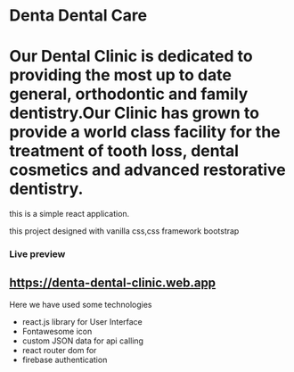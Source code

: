 # Denta Dental Care
# Our Dental Clinic is dedicated to providing the most up to date general, orthodontic and family dentistry.Our Clinic has grown to provide a world class facility for the treatment of tooth loss, dental cosmetics and advanced restorative dentistry.
this is a simple react application.

this project designed with vanilla css,css framework bootstrap

### Live preview
##  https://denta-dental-clinic.web.app

Here we have used some technologies
- react.js library for User Interface
- Fontawesome icon
- custom JSON data for api calling
- react router dom for 
- firebase authentication